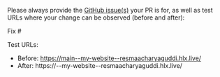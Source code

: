 Please always provide the [GitHub issue(s)](../issues) your PR is for, as well as test URLs where your change can be observed (before and after):

Fix #<gh-issue-id>

Test URLs:
- Before: https://main--my-website--resmaacharyaguddi.hlx.live/
- After: https://<branch>--my-website--resmaacharyaguddi.hlx.live/
